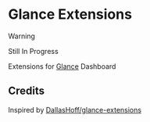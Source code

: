 # Glance Extensions

> [!WARNING]
> Still In Progress

Extensions for [Glance](https://github.com/glanceapp/glance) Dashboard

## Credits
Inspired by [DallasHoff/glance-extensions](https://github.com/DallasHoff/glance-extensions)
